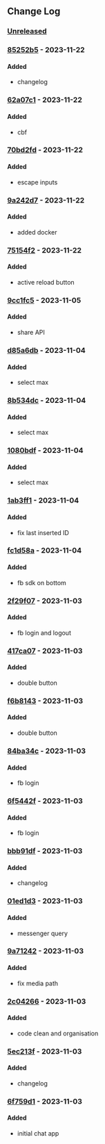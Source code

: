 ## Change Log
### [Unreleased][unreleased]

### [85252b5] - 2023-11-22
#### Added
- changelog

### [62a07c1] - 2023-11-22
#### Added
- cbf

### [70bd2fd] - 2023-11-22
#### Added
- escape inputs

### [9a242d7] - 2023-11-22
#### Added
- added docker

### [75154f2] - 2023-11-22
#### Added
- active reload button

### [9cc1fc5] - 2023-11-05
#### Added
- share API

### [d85a6db] - 2023-11-04
#### Added
- select max

### [8b534dc] - 2023-11-04
#### Added
- select max

### [1080bdf] - 2023-11-04
#### Added
- select max

### [1ab3ff1] - 2023-11-04
#### Added
- fix last inserted ID

### [fc1d58a] - 2023-11-04
#### Added
- fb sdk on bottom

### [2f29f07] - 2023-11-03
#### Added
- fb login and logout

### [417ca07] - 2023-11-03
#### Added
- double button

### [f6b8143] - 2023-11-03
#### Added
- double button

### [84ba34c] - 2023-11-03
#### Added
- fb login

### [6f5442f] - 2023-11-03
#### Added
- fb login

### [bbb91df] - 2023-11-03
#### Added
- changelog

### [01ed1d3] - 2023-11-03
#### Added
- messenger query

### [9a71242] - 2023-11-03
#### Added
- fix media path

### [2c04266] - 2023-11-03
#### Added
- code clean and organisation

### [5ec213f] - 2023-11-03
#### Added
- changelog

### [6f759d1] - 2023-11-03
#### Added
- initial chat app

[unreleased]: https://github.com/digilopment/messenger-chat-app/compare/75f5a7a...HEAD
[85252b5]: https://github.com/digilopment/messenger-chat-app/commit/85252b5
[62a07c1]: https://github.com/digilopment/messenger-chat-app/commit/62a07c1
[70bd2fd]: https://github.com/digilopment/messenger-chat-app/commit/70bd2fd
[9a242d7]: https://github.com/digilopment/messenger-chat-app/commit/9a242d7
[75154f2]: https://github.com/digilopment/messenger-chat-app/commit/75154f2
[9cc1fc5]: https://github.com/digilopment/messenger-chat-app/commit/9cc1fc5
[d85a6db]: https://github.com/digilopment/messenger-chat-app/commit/d85a6db
[8b534dc]: https://github.com/digilopment/messenger-chat-app/commit/8b534dc
[1080bdf]: https://github.com/digilopment/messenger-chat-app/commit/1080bdf
[1ab3ff1]: https://github.com/digilopment/messenger-chat-app/commit/1ab3ff1
[fc1d58a]: https://github.com/digilopment/messenger-chat-app/commit/fc1d58a
[2f29f07]: https://github.com/digilopment/messenger-chat-app/commit/2f29f07
[417ca07]: https://github.com/digilopment/messenger-chat-app/commit/417ca07
[f6b8143]: https://github.com/digilopment/messenger-chat-app/commit/f6b8143
[84ba34c]: https://github.com/digilopment/messenger-chat-app/commit/84ba34c
[6f5442f]: https://github.com/digilopment/messenger-chat-app/commit/6f5442f
[bbb91df]: https://github.com/digilopment/messenger-chat-app/commit/bbb91df
[01ed1d3]: https://github.com/digilopment/messenger-chat-app/commit/01ed1d3
[9a71242]: https://github.com/digilopment/messenger-chat-app/commit/9a71242
[2c04266]: https://github.com/digilopment/messenger-chat-app/commit/2c04266
[5ec213f]: https://github.com/digilopment/messenger-chat-app/commit/5ec213f
[6f759d1]: https://github.com/digilopment/messenger-chat-app/commit/6f759d1
